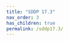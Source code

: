 ```yaml
---
title: "SDDP 17.3"
nav_order: 3
has_children: true
permalink: /sddp17.3/
---
```


<script>location.href='/sddp17.3-release-notes';</script>